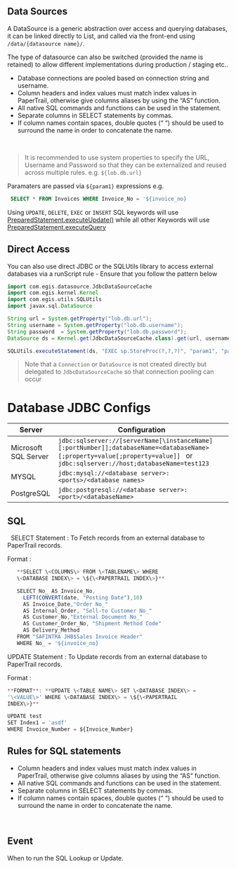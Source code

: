 ## Data Sources

A DataSource is a generic abstraction over access and querying databases, it can be linked directly to List, and called via the front-end using `/data/{datasource name}/`. 

The type of datasource can also be switched (provided the name is retained) to allow different implementations during production / staging etc..

-   Database connections are pooled based on connection string and username.
-   Column headers and index values must match index values in
    PaperTrail, otherwise give columns aliases by using the “AS” function.
-   All native SQL commands and functions can be used in the statement.
-   Separate columns in SELECT statements by commas.
-   If column names contain spaces, double quotes (“ “) should be used
    to surround the name in order to concatenate the name.

 
> It is recommended to use system properties to specify the URL, Username and Password so that they can be externalized and reused across multiple rules. e.g. `${lob.db.url}`


Paramaters are passed via `${param1}` expressions e.g.

```sql
 SELECT * FROM Invoices WHERE Invoice_No = '${invoice_no}
```

Using `UPDATE`, `DELETE`, `EXEC` or `INSERT` SQL keywords will use [PreparedStatement.executeUpdate()](https://docs.oracle.com/javase/7/docs/api/java/sql/PreparedStatement.html#executeUpdate()) while all other Keywords will use [PreparedStatement.executeQuery](https://docs.oracle.com/javase/7/docs/api/java/sql/PreparedStatement.html#executeQuery())

## Direct Access

You can also use direct JDBC or the SQLUtils library to access external databases via a runScript rule - Ensure that you follow the pattern below

```groovy
import com.egis.datasource.JdbcDataSourceCache
import com.egis.kernel.Kernel
import com.egis.utils.SQLUtils
import javax.sql.DataSource

String url = System.getProperty("lob.db.url");
String username = System.getProperty("lob.db.username");
String password  = System.getProperty("lob.db.password");
DataSource ds = Kernel.get(JdbcDataSourceCache.class).get(url, username, password)

SQLUtils.executeStatement(ds, "EXEC sp.StoreProc(?,?,?)", "param1", "param2", "param3")
```

> Note that a `Connection` or `DataSource` is not created directly but delegated to `JdbcDataSourceCache` so that connection pooling can occur

# Database JDBC Configs

| Server | Configuration 
| ---------- | ---------
| Microsoft SQL Server | `jdbc:sqlserver://[serverName[\instanceName][:portNumber]];databaseName=<databaseName>[;property=value[;property=value]] ` or `jdbc:sqlserver://host;databaseName=test123`
| MYSQL | `jdbc:mysql://<database server>:<ports>/<database names>`
| PostgreSQL | `jdbc:postgresql://<database server>:<port>/<databaseName>`

## SQL
  
SELECT Statement : To Fetch records from an external database to PaperTrail records.  

Format : 
```javascript
   **SELECT \<COLUMNS\> FROM \<TABLENAME\> WHERE
   \<DATABASE INDEX\> = \${\<PAPERTRAIL INDEX\>}**
```

```javascript
   SELECT No_ AS Invoice_No, 
     LEFT(CONVERT(date, "Posting Date"),10) 
     AS Invoice_Date,"Order No_" 
     AS Internal_Order, "Sell-to Customer No_" 
     AS Customer_No,"External Document No_" 
     AS Customer_Order_No, "Shipment Method Code" 
     AS Delivery_Method 
   FROM "SAFINTRA JHB$Sales Invoice Header" 
   WHERE No_ = '${invoice_no}
```

UPDATE Statement : To Update records from an external database to PaperTrail records.  

Format :
```javascript
**FORMAT**: **UPDATE \<TABLE NAME\> SET \<DATABASE INDEX\> =
'\<VALUE\>' WHERE \<DATABASE INDEX\> = \${\<PAPERTRAIL
INDEX\>}**
```

```javascript
UPDATE test 
SET Index1 = 'asdf' 
WHERE Invoice_Number = ${Invoice_Number}
```

## Rules for SQL statements

-   Column headers and index values must match index values in
    PaperTrail, otherwise give columns aliases by using the “AS”
    function.
-   All native SQL commands and functions can be used in the statement.
-   Separate columns in SELECT statements by commas.
-   If column names contain spaces, double quotes (“ “) should be used
    to surround the name in order to concatenate the name.

 

## Event 

When to run the SQL Lookup or Update.

